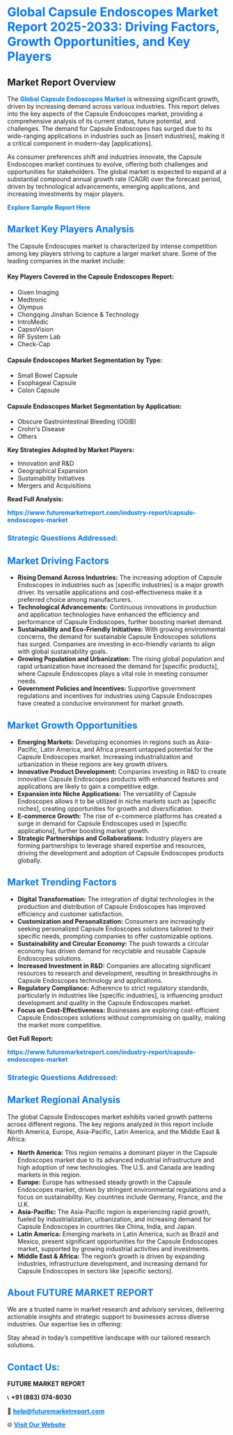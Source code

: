 <h1 style="color: #007BFF;">Global Capsule Endoscopes Market Report 2025-2033: Driving Factors, Growth Opportunities, and Key Players</h1>

<section id="overview">
<h2>Market Report Overview</h2>
<p>The <a href="https://www.futuremarketreport.com/industry-report/capsule-endoscopes-market" style="color: #007BFF; text-decoration: none;"><strong>Global Capsule Endoscopes Market</strong></a> is witnessing significant growth, driven by increasing demand across various industries. This report delves into the key aspects of the Capsule Endoscopes market, providing a comprehensive analysis of its current status, future potential, and challenges. The demand for Capsule Endoscopes has surged due to its wide-ranging applications in industries such as [insert industries], making it a critical component in modern-day [applications].</p>
<p>As consumer preferences shift and industries innovate, the Capsule Endoscopes market continues to evolve, offering both challenges and opportunities for stakeholders. The global market is expected to expand at a substantial compound annual growth rate (CAGR) over the forecast period, driven by technological advancements, emerging applications, and increasing investments by major players.</p>
</section>

<section id="overview">
<p><a href="https://www.futuremarketreport.com/request-sample/reportId=64083" style="color: #007BFF; text-decoration: none;"><strong>Explore Sample Report Here</strong></a></p>
</section>

<section id="key-players">
<h2 style="color: #007BFF;">Market Key Players Analysis</h2>
<p>The Capsule Endoscopes market is characterized by intense competition among key players striving to capture a larger market share. Some of the leading companies in the market include:</p>
<h4>Key Players Covered in the Capsule Endoscopes Report:</h4>
<ul><li>Given Imaging</li><li>Medtronic</li><li>Olympus</li><li>Chongqing Jinshan Science &amp; Technology</li><li>IntroMedic</li><li>CapsoVision</li><li>RF System Lab</li><li>Check-Cap</li></ul>
<h4>Capsule Endoscopes Market Segmentation by Type:</h4>
<ul><li>Small Bowel Capsule</li><li>Esophageal Capsule</li><li>Colon Capsule</li></ul>

<h4>Capsule Endoscopes Market Segmentation by Application:</h4>
<ul><li>Obscure Gastrointestinal Bleeding (OGIB)</li><li>Crohn&#039;s Disease</li><li>Others</li></ul>
<p><strong>Key Strategies Adopted by Market Players:</strong></p>
<ul>
<li>Innovation and R&D</li>
<li>Geographical Expansion</li>
<li>Sustainability Initiatives</li>
<li>Mergers and Acquisitions</li>
</ul>
</section>

<section>
<p><strong>Read Full Analysis: </strong></p><a href="https://www.futuremarketreport.com/industry-report/capsule-endoscopes-market" style="color: #007BFF; text-decoration: none;"><strong>https://www.futuremarketreport.com/industry-report/capsule-endoscopes-market</strong></a>
<h3 style="color: #007BFF;">Strategic Questions Addressed:</h3>
</section>

<section id="driving-factors">
<h2 style="color: #007BFF;">Market Driving Factors</h2>
<ul>
<li><strong>Rising Demand Across Industries:</strong> The increasing adoption of Capsule Endoscopes in industries such as [specific industries] is a major growth driver. Its versatile applications and cost-effectiveness make it a preferred choice among manufacturers.</li>
<li><strong>Technological Advancements:</strong> Continuous innovations in production and application technologies have enhanced the efficiency and performance of Capsule Endoscopes, further boosting market demand.</li>
<li><strong>Sustainability and Eco-Friendly Initiatives:</strong> With growing environmental concerns, the demand for sustainable Capsule Endoscopes solutions has surged. Companies are investing in eco-friendly variants to align with global sustainability goals.</li>
<li><strong>Growing Population and Urbanization:</strong> The rising global population and rapid urbanization have increased the demand for [specific products], where Capsule Endoscopes plays a vital role in meeting consumer needs.</li>
<li><strong>Government Policies and Incentives:</strong> Supportive government regulations and incentives for industries using Capsule Endoscopes have created a conducive environment for market growth.</li>
</ul>
</section>

<section id="growth-opportunities">
<h2 style="color: #007BFF;">Market Growth Opportunities</h2>
<ul>
<li><strong>Emerging Markets:</strong> Developing economies in regions such as Asia-Pacific, Latin America, and Africa present untapped potential for the Capsule Endoscopes market. Increasing industrialization and urbanization in these regions are key growth drivers.</li>
<li><strong>Innovative Product Development:</strong> Companies investing in R&D to create innovative Capsule Endoscopes products with enhanced features and applications are likely to gain a competitive edge.</li>
<li><strong>Expansion into Niche Applications:</strong> The versatility of Capsule Endoscopes allows it to be utilized in niche markets such as [specific niches], creating opportunities for growth and diversification.</li>
<li><strong>E-commerce Growth:</strong> The rise of e-commerce platforms has created a surge in demand for Capsule Endoscopes used in [specific applications], further boosting market growth.</li>
<li><strong>Strategic Partnerships and Collaborations:</strong> Industry players are forming partnerships to leverage shared expertise and resources, driving the development and adoption of Capsule Endoscopes products globally.</li>
</ul>
</section>

<section id="trending-factors">
<h2 style="color: #007BFF;">Market Trending Factors</h2>
<ul>
<li><strong>Digital Transformation:</strong> The integration of digital technologies in the production and distribution of Capsule Endoscopes has improved efficiency and customer satisfaction.</li>
<li><strong>Customization and Personalization:</strong> Consumers are increasingly seeking personalized Capsule Endoscopes solutions tailored to their specific needs, prompting companies to offer customizable options.</li>
<li><strong>Sustainability and Circular Economy:</strong> The push towards a circular economy has driven demand for recyclable and reusable Capsule Endoscopes solutions.</li>
<li><strong>Increased Investment in R&D:</strong> Companies are allocating significant resources to research and development, resulting in breakthroughs in Capsule Endoscopes technology and applications.</li>
<li><strong>Regulatory Compliance:</strong> Adherence to strict regulatory standards, particularly in industries like [specific industries], is influencing product development and quality in the Capsule Endoscopes market.</li>
<li><strong>Focus on Cost-Effectiveness:</strong> Businesses are exploring cost-efficient Capsule Endoscopes solutions without compromising on quality, making the market more competitive.</li>
</ul>
</section>

<section>
<p><strong>Get Full Report: </strong></p><a href="https://www.futuremarketreport.com/industry-report/capsule-endoscopes-market" style="color: #007BFF; text-decoration: none;"><strong>https://www.futuremarketreport.com/industry-report/capsule-endoscopes-market</strong></a>
<h3 style="color: #007BFF;">Strategic Questions Addressed:</h3>
</section>


<section id="regional-analysis">
<h2 style="color: #007BFF;">Market Regional Analysis</h2>
<p>The global Capsule Endoscopes market exhibits varied growth patterns across different regions. The key regions analyzed in this report include North America, Europe, Asia-Pacific, Latin America, and the Middle East & Africa:</p>
<ul>
<li><strong>North America:</strong> This region remains a dominant player in the Capsule Endoscopes market due to its advanced industrial infrastructure and high adoption of new technologies. The U.S. and Canada are leading markets in this region.</li>
<li><strong>Europe:</strong> Europe has witnessed steady growth in the Capsule Endoscopes market, driven by stringent environmental regulations and a focus on sustainability. Key countries include Germany, France, and the U.K.</li>
<li><strong>Asia-Pacific:</strong> The Asia-Pacific region is experiencing rapid growth, fueled by industrialization, urbanization, and increasing demand for Capsule Endoscopes in countries like China, India, and Japan.</li>
<li><strong>Latin America:</strong> Emerging markets in Latin America, such as Brazil and Mexico, present significant opportunities for the Capsule Endoscopes market, supported by growing industrial activities and investments.</li>
<li><strong>Middle East & Africa:</strong> The region’s growth is driven by expanding industries, infrastructure development, and increasing demand for Capsule Endoscopes in sectors like [specific sectors].</li>
</ul>
</section>

<footer>
<h2 style="color: #007BFF;">About FUTURE MARKET REPORT</h2>
<p>We are a trusted name in market research and advisory services, delivering actionable insights and strategic support to businesses across diverse industries. Our expertise lies in offering:</p>

<p>Stay ahead in today’s competitive landscape with our tailored research solutions.</p>

<h2 style="color: #007BFF;">Contact Us:</h2>
<p><strong>FUTURE MARKET REPORT</strong></p>
<p>📞 <strong>+91 (883) 074-8030</strong></p>
<p>📧 <strong><a href="mailto:help@futuremarketreport.com" style="color: #007BFF;">help@futuremarketreport.com</a></strong></p>
<p>🌐 <strong><a href="https://www.futuremarketreport.com/" style="color: #007BFF;">Visit Our Website</a></strong></p>
</footer>